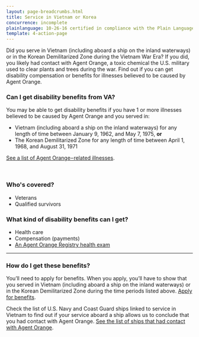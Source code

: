 ```yaml
---
layout: page-breadcrumbs.html
title: Service in Vietnam or Korea
concurrence: incomplete
plainlanguage: 10-26-16 certified in compliance with the Plain Language Act
template: 4-action-page
---
```


Did you serve in Vietnam (including aboard a ship on the inland waterways) or in the Korean Demilitarized Zone during the Vietnam War Era? If you did, you likely had contact with Agent Orange, a toxic chemical the U.S. military used to clear plants and trees during the war. Find out if you can get disability compensation or benefits for illnesses believed to be caused by Agent Orange.

<div class="call-out" markdown="1">

### Can I get disability benefits from VA?

You may be able to get disability benefits if you have 1 or more illnesses believed to be caused by Agent Orange and you served in:

- Vietnam (including aboard a ship on the inland waterways) for any length of time between January 9, 1962, and May 7, 1975, **or**
- The Korean Demilitarized Zone for any length of time between April 1, 1968, and August 31, 1971

[See a list of Agent Orange‒related illnesses](https://www.vets.gov/disability-benefits/conditions/exposure-to-hazardous-materials/agent-orange/diseases/).

<br>

### Who's covered?

- Veterans
- Qualified survivors

</div>

### What kind of disability benefits can I get?

- Health care
- Compensation (payments)
- [An Agent Orange Registry health exam](/disability-benefits/conditions/exposure-to-hazardous-materials/agent-orange/registry-health-exam/)

-----

### How do I get these benefits?

You’ll need to apply for benefits. When you apply, you’ll have to show that you served in Vietnam (including aboard a ship on the inland waterways) or in the Korean Demilitarized Zone during the time periods listed above. [Apply for benefits](https://www.vets.gov/disability-benefits/apply-for-benefits/).

Check the list of U.S. Navy and Coast Guard ships linked to service in Vietnam to find out if your service aboard a ship allows us to conclude that you had contact with Agent Orange. [See the list of ships that had contact with Agent Orange](http://www.publichealth.va.gov/exposures/agentorange/shiplist/list.asp).
